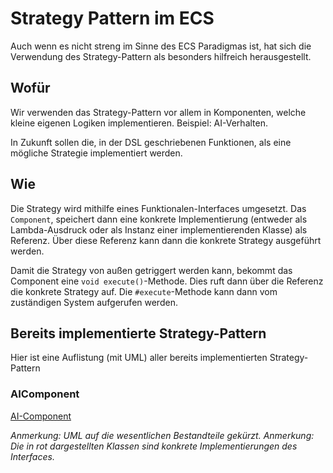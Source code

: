 # Strategy Pattern im ECS

Auch wenn es nicht streng im Sinne des ECS Paradigmas ist, hat sich die Verwendung des Strategy-Pattern als besonders hilfreich herausgestellt. 

## Wofür 

Wir verwenden das Strategy-Pattern vor allem in Komponenten, welche kleine eigenen Logiken implementieren. Beispiel: AI-Verhalten. 

In Zukunft sollen die, in der DSL geschriebenen Funktionen, als eine mögliche Strategie implementiert werden. 

## Wie

Die Strategy wird mithilfe eines Funktionalen-Interfaces umgesetzt. 
Das `Component`, speichert dann eine konkrete Implementierung (entweder als Lambda-Ausdruck oder als Instanz einer implementierenden Klasse) als Referenz. 
Über diese Referenz kann dann die konkrete Strategy ausgeführt werden.

Damit die Strategy von außen getriggert werden kann, bekommt das Component eine `void execute()`-Methode. Dies ruft dann über die Referenz die konkrete Strategy auf. 
Die `#execute`-Methode kann dann vom zuständigen System aufgerufen werden. 

## Bereits implementierte Strategy-Pattern

Hier ist eine Auflistung (mit UML) aller bereits implementierten Strategy-Pattern

### AIComponent
[AI-Component](./img/ai.png)

*Anmerkung: UML auf die wesentlichen Bestandteile gekürzt.* 
*Anmerkung: Die in rot dargestellten Klassen sind konkrete Implementierungen des Interfaces.* 